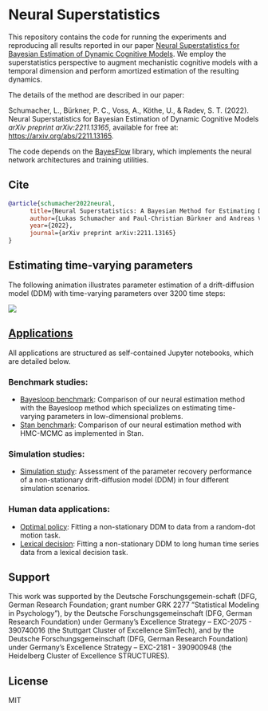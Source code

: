# Neural Superstatistics

This repository contains the code for running the experiments and reproducing all results reported in our paper [Neural Superstatistics for Bayesian Estimation of Dynamic Cognitive Models](https://arxiv.org/abs/2211.13165). We employ the superstatistics perspective to augment mechanistic cognitive models with a temporal dimension and perform amortized estimation of the resulting dynamics.

The details of the method are described in our paper:

Schumacher, L., Bürkner, P. C., Voss, A., Köthe, U., & Radev, S. T. (2022). 
Neural Superstatistics for Bayesian Estimation of Dynamic Cognitive Models
<em>arXiv preprint arXiv:2211.13165</em>, available for free at: https://arxiv.org/abs/2211.13165.

The code depends on the [BayesFlow](https://github.com/stefanradev93/BayesFlow) library, which implements the neural network architectures and training utilities.

## Cite

```bibtex
@article{schumacher2022neural,
      title={Neural Superstatistics: A Bayesian Method for Estimating Dynamic Models of Cognition}, 
      author={Lukas Schumacher and Paul-Christian Bürkner and Andreas Voss and Ullrich Köthe and Stefan T. Radev},
      year={2022},
      journal={arXiv preprint arXiv:2211.13165}
}
```

## Estimating time-varying parameters

The following animation illustrates parameter estimation of a drift-diffusion model (DDM) with time-varying parameters over 3200 time steps:

![](param_recovery_animation.gif)

## [Applications](applications)

All applications are structured as self-contained Jupyter notebooks, which are detailed below.

### Benchmark studies:

- [Bayesloop benchmark](applications/coal_mining/notebooks/bayesloop_benchmark.ipynb): Comparison of our neural estimation method with the Bayesloop method which specializes on estimating time-varying parameters in low-dimensional problems.
- [Stan benchmark](applications/stan_comparison/notebooks/stan_benchmark.ipynb): Comparison of our neural estimation method with HMC-MCMC as implemented in Stan.

### Simulation studies:

- [Simulation study](applications/simulation_study/notebook/simulation_study_experiment.ipynb): Assessment of the parameter recovery performance of a non-stationary drift-diffusion model (DDM) in four different simulation scenarios.

### Human data applications:

- [Optimal policy](applications/optimal_policy/notebook/optimal_policy_experiment.ipynb): Fitting a non-stationary DDM to data from a random-dot motion task.
- [Lexical decision](applications/lexical_decision/notebooks): Fitting a non-stationary DDM to long human time series data from a lexical decision task.

## Support

This work was supported by the Deutsche Forschungsgemein-schaft (DFG, German Research Foundation; grant number GRK 2277 ”Statistical Modeling in Psychology”), by the Deutsche Forschungsgemeinschaft (DFG, German Research Foundation) under Germany’s Excellence Strategy – EXC-2075 - 390740016 (the Stuttgart Cluster of Excellence SimTech), and by the Deutsche Forschungsgemeinschaft (DFG, German Research Foundation) under Germany’s Excellence Strategy – EXC-2181 - 390900948 (the Heidelberg Cluster of Excellence STRUCTURES).

## License

MIT







